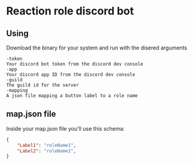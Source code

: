# Reaction role discord bot

## Using

Download the binary for your system and run with the disered arguments

``` no
-token
Your discord bot token from the discord dev console
-app
Your discord app ID from the discord dev console
-guild
The guild id for the server
-mapping
A json file mapping a button label to a role name
```

## map.json file

Inside your map.json file you'll use this schema:

```json
{
    "Label1": "roleName1",
    "Label2": "roleName2",
}
```
